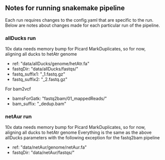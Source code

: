 ## Notes for running snakemake pipeline ##

Each run requires changes to the config.yaml that are specific to the run. Below are notes about changes made for each particular run of the pipeline. 

### allDucks run ###
10x data needs memory bump for Picard MarkDuplicates, so for now, aligning all ducks to hetAtr genome 
- ref: "data/allDucks/genome/hetAtr.fa"
- fastqDir: "data/allDucks/fastqs/" 
- fastq_suffix1: "_1.fastq.gz"
- fastq_suffix2: "_2.fastq.gz"

For bam2vcf
- bamsForGatk: "fastq2bam/01_mappedReads/"
- bam_suffix: "_dedup.bam"

### netAur run ###
10x data needs memory bump for Picard MarkDuplicates, so for now, aligning all ducks to hetAtr genome 
Everything is the same as the above allDucks parameters with the following exception for the fastq2bam pipeline
- ref: "data/netAur/genome/netAur.fa"
- fastqDir: "data/netAur/fastqs/" 
